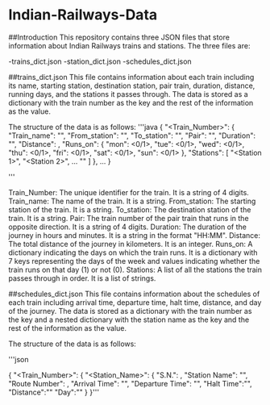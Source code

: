 # Indian-Railways-Data

##Introduction
This repository contains three JSON files that store information about Indian Railways trains and stations. The three files are:

-trains_dict.json
-station_dict.json
-schedules_dict.json

##trains_dict.json
This file contains information about each train including its name, starting station, destination station, pair train, duration, distance, running days, and the stations it passes through. The data is stored as a dictionary with the train number as the key and the rest of the information as the value.

The structure of the data is as follows:
'''java
{
    "<Train_Number>": {
        "Train_name": "<Train Name>",
        "From_station": "<Starting Station>",
        "To_station": "<Destination Station>",
        "Pair": "<Pair Train Number>",
        "Duration": "<Duration of the journey>",
        "Distance": <Total Distance>,
        "Runs_on": {
            "mon": <0/1>,
            "tue": <0/1>,
            "wed": <0/1>,
            "thu": <0/1>,
            "fri": <0/1>,
            "sat": <0/1>,
            "sun": <0/1>
        },
        "Stations": [
            "<Station 1>",
            "<Station 2>",
            ...
            "<Station n>"
        ]
    },
    ...
}

'''


Train_Number: The unique identifier for the train. It is a string of 4 digits.
Train_name: The name of the train. It is a string.
From_station: The starting station of the train. It is a string.
To_station: The destination station of the train. It is a string.
Pair: The train number of the pair train that runs in the opposite direction. It is a string of 4 digits.
Duration: The duration of the journey in hours and minutes. It is a string in the format "HH:MM".
Distance: The total distance of the journey in kilometers. It is an integer.
Runs_on: A dictionary indicating the days on which the train runs. It is a dictionary with 7 keys representing the days of the week and values indicating whether the train runs on that day (1) or not (0).
Stations: A list of all the stations the train passes through in order. It is a list of strings.
    
    
##schedules_dict.json
This file contains information about the schedules of each train including arrival time, departure time, halt time, distance, and day of the journey. The data is stored as a dictionary with the train number as the key and a nested dictionary with the station name as the key and the rest of the information as the value.

The structure of the data is as follows:

'''json

{
    "<Train_Number>": {
        "<Station_Name>": {
            "S.N.": <Serial Number>,
            "Station Name": "<Station Name>",
            "Route Number": <Route Number>,
            "Arrival Time": "<Arrival Time>",
            "Departure Time": "<Departure Time>",
            "Halt Time":"<Halt Time in Minutes>",
            "Distance":"<Distance from start station>"
            "Day":"<Day of the journey>"
    }
 }'''
